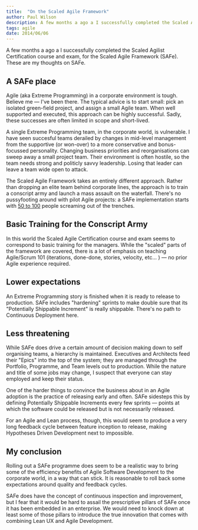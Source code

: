 ```yaml
---
title:  "On the Scaled Agile Framework"
author: Paul Wilson
description: A few months a ago a I successfully completed the Scaled Agilist Certification course and exam, for the Scaled Agile Framework (SAFe). These are my thoughts on SAFe.
tags: agile
date: 2014/06/06
---
```


A few months a ago a I successfully completed the Scaled Agilist Certification course and exam, for the Scaled Agile Framework (SAFe). These are my thoughts on SAFe.


## A SAFe place
Agile (aka Extreme Programming) in a corporate environment is tough. Believe me — I've been there. The typical advice is to start small: pick an isolated green-field project, and assign a small Agile team. When well supported and executed, this approach can be highly successful. Sadly, these successes are often limited in scope and short-lived.

A single Extreme Programming team, in the corporate world, is vulnerable. I have seen succesful teams derailed by changes in mid-level management from the supportive (or won-over) to a more conservative and bonus-focussed personality. Changing business priorities and reorganisations can sweep away a small project team. Their environment is often hostile, so the team needs strong and politicly savvy leadership. Losing that leader can leave a team wide open to attack.

The Scaled Agile Framework takes an entirely different approach. Rather than dropping an elite team behind corporate lines, the approach is to train a conscript army and launch a mass assault on the waterfall. There's no pussyfooting around with pilot Agile projects: a SAFe implementation starts with [50 to 100](http://scaledagileframework.com/implementing/) people screaming out of the trenches.


## Basic Training for the Conscript Army
In this world the Scaled Agile Certification course and exam seems to correspond to basic training for the managers. While the "scaled" parts of the framework are covered, there is a lot of emphasis on teaching Agile/Scrum 101 (iterations, done-done, stories, velocity, etc... ) — no prior Agile experience required.


## Lower expectations
An Extreme Programming story is finished when it is ready to release to production. SAFe includes "hardening" sprints to make double sure that its "Potentially Shippable Increment" is really shippable. There's no path to Continuous Deployment here.


## Less threatening
While SAFe does drive a certain amount of decision making down to self organising teams, a hierarchy is maintained. Executives and Architects feed their "Epics" into the top of the system; they are managed through the Portfolio, Programme, and Team levels out to production. While the nature and title of some jobs may change, I suspect that everyone can stay employed and keep their status.

One of the harder things to convince the business about in an Agile adoption is the practice of releasing early and often. SAFe sidesteps this by defining Potentially Shippable Increments every few sprints — points at which the software could be released but is not necessarily released.

For an Agile and Lean process, though, this would seem to produce a very long feedback cycle between feature inception to release, making Hypotheses Driven Development next to impossible.

## My conclusion
Rolling out a SAFe programme does seem to be a realistic way to bring some of the efficiency benefits of Agile Software Development to the corporate world, in a way that can stick. It is reasonable to roll back some expectations around quality and feedback cycles.

SAFe does have the concept of continuous inspection and improvement, but I fear that it would be hard to assail the prescriptive pillars of SAFe once it has been embedded in an enterprise. We would need to knock down at least some of those pillars to introduce the true innovation that comes with combining Lean UX and Agile Development.
